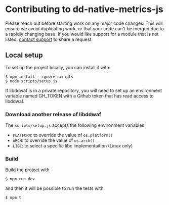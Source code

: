 # Contributing to dd-native-metrics-js

Please reach out before starting work on any major code changes.
This will ensure we avoid duplicating work, or that your code can't be merged due to a rapidly changing
base. If you would like support for a module that is not listed, [contact support][1] to share a request.

[1]: https://docs.datadoghq.com/help

## Local setup

To set up the project locally, you can install it with:
```
$ npm install --ignore-scripts
$ node scripts/setup.js
```

If libddwaf is in a private repository, you will need to set up an environment variable named GH_TOKEN with a Github
token that has read access to libddwaf.

### Download another release of libddwaf

The `scripts/setup.js` accepts the following environment variables:
* `PLATFORM`: to override the value of `os.platform()`
* `ARCH`: to override the value of `os.arch()`
* `LIBC`: to select a specific libc implementaition (Linux only)

### Build

Build the project with
```
$ npm run dev
```

and then it will be possible to run the tests with
```
$ npm t
```
